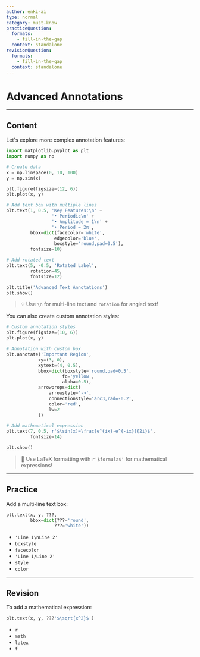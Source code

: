 ```yaml
---
author: enki-ai
type: normal
category: must-know
practiceQuestion:
  formats:
    - fill-in-the-gap
  context: standalone
revisionQuestion:
  formats:
    - fill-in-the-gap
  context: standalone
---
```


# Advanced Annotations

---
## Content

Let's explore more complex annotation features:

```python
import matplotlib.pyplot as plt
import numpy as np

# Create data
x = np.linspace(0, 10, 100)
y = np.sin(x)

plt.figure(figsize=(12, 6))
plt.plot(x, y)

# Add text box with multiple lines
plt.text(1, 0.5, 'Key Features:\n' + 
                 '• Periodic\n' + 
                 '• Amplitude = 1\n' + 
                 '• Period = 2π',
         bbox=dict(facecolor='white',
                  edgecolor='blue',
                  boxstyle='round,pad=0.5'),
         fontsize=10)

# Add rotated text
plt.text(5, -0.5, 'Rotated Label',
         rotation=45,
         fontsize=12)

plt.title('Advanced Text Annotations')
plt.show()
```

> 💡 Use `\n` for multi-line text and `rotation` for angled text!

You can also create custom annotation styles:

```python
# Custom annotation styles
plt.figure(figsize=(10, 6))
plt.plot(x, y)

# Annotation with custom box
plt.annotate('Important Region',
            xy=(3, 0),
            xytext=(4, 0.5),
            bbox=dict(boxstyle='round,pad=0.5',
                     fc='yellow',
                     alpha=0.5),
            arrowprops=dict(
                arrowstyle='->',
                connectionstyle='arc3,rad=-0.2',
                color='red',
                lw=2
            ))

# Add mathematical expression
plt.text(7, 0.5, r'$\sin(x)=\frac{e^{ix}-e^{-ix}}{2i}$',
         fontsize=14)

plt.show()
```

> 🎯 Use LaTeX formatting with `r'$formula$'` for mathematical expressions!

---
## Practice

Add a multi-line text box:

```python
plt.text(x, y, ???,
         bbox=dict(???='round',
                  ???='white'))
```

- `'Line 1\nLine 2'`
- `boxstyle`
- `facecolor`
- `'Line 1/Line 2'`
- `style`
- `color`

---
## Revision

To add a mathematical expression:

```python
plt.text(x, y, ???'$\sqrt{x^2}$')
```

- `r`
- `math`
- `latex`
- `f` 